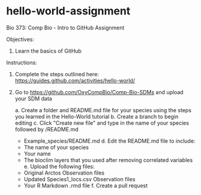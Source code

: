 # hello-world-assignment
Bio 373: Comp Bio - Intro to GitHub Assignment

Objectives:
 1. Learn the basics of GitHub

Instructions:
 1. Complete the steps outlined here: https://guides.github.com/activities/hello-world/
 2. Go to https://github.com/OxyCompBio/Comp-Bio-SDMs and upload your SDM data
 
    a. Create a folder and README.md file for your species using the steps you learned in the Hello-World tutorial
    b. Create a branch to begin editing
    c. Click "Create new file" and type in the name of your species followed by /README.md
       - Example_species/README.md
    d. Edit the README.md file to include:
       - The name of your species
       - Your name
       - The bioclim layers that you used after removing correlated variables
    e. Upload the following files:
       - Original Arctos Observation files
       - Updated Species1_locs.csv Observation files
       - Your R Markdown .rmd file
    f. Create a pull request
